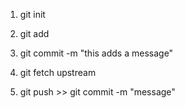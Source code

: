 1) git init

2) git add

3) git commit -m "this adds a message"

4) git fetch upstream

5) git push >> git commit -m "message"


